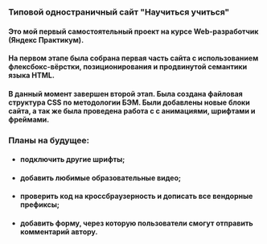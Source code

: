 ### Типовой одностраничный сайт **"Научиться учиться"**

#### Это мой первый самостоятельный проект на курсе Web-разработчик (Яндекс Практикум).
#### На первом этапе была собрана первая часть сайта с использованием флексбокс-вёрстки, позиционирования и продвинутой семантики языка HTML.
#### В данный момент завершен второй этап. Была создана файловая структура CSS по методологии БЭМ. Были добавлены новые блоки сайта, а так же была проведена работа с с анимациями, шрифтами и фреймами.

### **Планы на будущее:**
* #### подключить другие шрифты;
* #### добавить любимые образовательные видео;
* #### проверить код на кроссбраузерность и дописать все вендорные префиксы;
* #### добавить форму, через которую пользователи смогут отправить комментарий автору.
